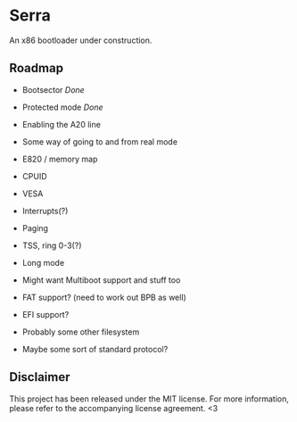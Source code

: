 # Serra
An x86 bootloader under construction.

## Roadmap
- Bootsector *Done*
- Protected mode *Done*

- Enabling the A20 line
- Some way of going to and from real mode
- E820 / memory map
- CPUID
- VESA
- Interrupts(?)

- Paging
- TSS, ring 0-3(?)
- Long mode
- Might want Multiboot support and stuff too

- FAT support? (need to work out BPB as well)
- EFI support?
- Probably some other filesystem
- Maybe some sort of standard protocol?


## Disclaimer
This project has been released under the MIT license. For more information, please
refer to the accompanying license agreement. <3
